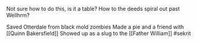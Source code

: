 Not sure how to do this, is it a table? How to the deeds spiral out past Wellhrm?

Saved Otterdale from black mold zombies
Made a pie and a friend with [[Quinn Bakersfield]]
Showed up as a slug to the [[Father William]] #sekrit
